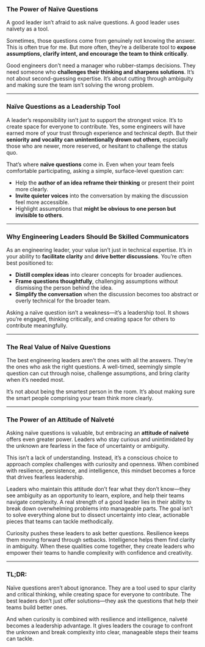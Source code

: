 ### **The Power of Naïve Questions**

A good leader isn’t afraid to ask naïve questions. A good leader uses naïvety as a tool.

Sometimes, those questions come from genuinely not knowing the answer. This is often true for me. But more often, they’re a deliberate tool to **expose assumptions, clarify intent, and encourage the team to think critically**.

Good engineers don’t need a manager who rubber-stamps decisions. They need someone who **challenges their thinking and sharpens solutions**. It’s not about second-guessing expertise. It’s about cutting through ambiguity and making sure the team isn’t solving the wrong problem.

---

### **Naïve Questions as a Leadership Tool**

A leader’s responsibility isn’t just to support the strongest voice. It’s to create space for everyone to contribute. Yes, some engineers will have earned more of your trust through experience and technical depth. But their **seniority and vocality can unintentionally drown out others**, especially those who are newer, more reserved, or hesitant to challenge the status quo.

That’s where **naïve questions** come in. Even when your team feels comfortable participating, asking a simple, surface-level question can:

* Help the **author of an idea reframe their thinking** or present their point more clearly.  
* **Invite quieter voices** into the conversation by making the discussion feel more accessible.  
* Highlight assumptions that **might be obvious to one person but invisible to others**.

---

### **Why Engineering Leaders Should Be Skilled Communicators**

As an engineering leader, your value isn’t just in technical expertise. It’s in your ability to **facilitate clarity** and **drive better discussions**. You’re often best positioned to:

* **Distill complex ideas** into clearer concepts for broader audiences.  
* **Frame questions thoughtfully**, challenging assumptions without dismissing the person behind the idea.  
* **Simplify the conversation** when the discussion becomes too abstract or overly technical for the broader team.

Asking a naïve question isn’t a weakness—it’s a leadership tool. It shows you’re engaged, thinking critically, and creating space for others to contribute meaningfully.

---

### **The Real Value of Naïve Questions**

The best engineering leaders aren’t the ones with all the answers. They’re the ones who ask the right questions. A well-timed, seemingly simple question can cut through noise, challenge assumptions, and bring clarity when it’s needed most.

It’s not about being the smartest person in the room. It’s about making sure the smart people comprising your team think more clearly.

---

### **The Power of an Attitude of Naïveté**

Asking naïve questions is valuable, but embracing an **attitude of naïveté** offers even greater power. Leaders who stay curious and unintimidated by the unknown are fearless in the face of uncertainty or ambiguity.

This isn’t a lack of understanding. Instead, it’s a conscious choice to approach complex challenges with curiosity and openness. When combined with resilience, persistence, and intelligence, this mindset becomes a force that drives fearless leadership.

Leaders who maintain this attitude don’t fear what they don’t know—they see ambiguity as an opportunity to learn, explore, and help their teams navigate complexity. A real strength of a good leader lies in their ability to break down overwhelming problems into manageable parts. The goal isn’t to solve everything alone but to dissect uncertainty into clear, actionable pieces that teams can tackle methodically.

Curiosity pushes these leaders to ask better questions. Resilience keeps them moving forward through setbacks. Intelligence helps them find clarity in ambiguity. When these qualities come together, they create leaders who empower their teams to handle complexity with confidence and creativity.

---

### **TL;DR:**

Naïve questions aren’t about ignorance. They are a tool used to spur clarity and critical thinking, while creating space for everyone to contribute. The best leaders don’t just offer solutions—they ask the questions that help their teams build better ones.

And when curiosity is combined with resilience and intelligence, naïveté becomes a leadership advantage. It gives leaders the courage to confront the unknown and break complexity into clear, manageable steps their teams can tackle.
